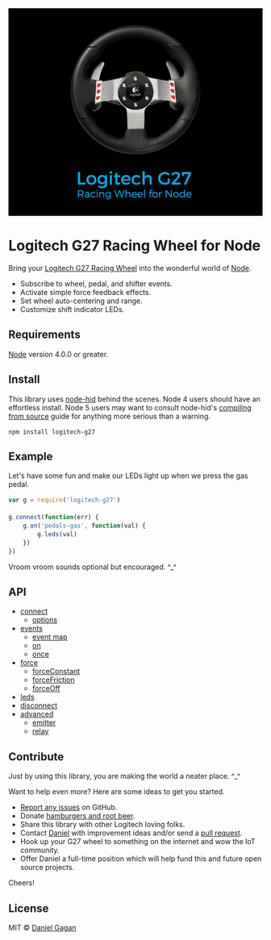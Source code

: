 <img src="https://raw.githubusercontent.com/ForestMist/logitech-g27/master/images/header.png" width="888" alt="">

# Logitech G27 Racing Wheel for Node

Bring your [Logitech G27 Racing Wheel](http://support.logitech.com/en_us/product/g27-racing-wheel) into the wonderful world of [Node](https://nodejs.org/en/).

* Subscribe to wheel, pedal, and shifter events.
* Activate simple force feedback effects.
* Set wheel auto-centering and range.
* Customize shift indicator LEDs.

## Requirements

[Node](https://nodejs.org/en/) version 4.0.0 or greater.

## Install

This library uses [node-hid](https://github.com/node-hid/node-hid) behind the scenes. Node 4 users should have an effortless install. Node 5 users may want to consult node-hid's [compiling from source](https://github.com/node-hid/node-hid#compiling-from-source) guide for anything more serious than a warning.

```
npm install logitech-g27
```

## Example

Let's have some fun and make our LEDs light up when we press the gas pedal.

```js
var g = require('logitech-g27')

g.connect(function(err) {
    g.on('pedals-gas', function(val) {
        g.leds(val)
    })
})
```

Vroom vroom sounds optional but encouraged. ^\_^

## API

* [connect](docs/api.md#connect)
  * [options](docs/api.md#options)
* [events](docs/api.md#events)
  * [event map](docs/api.md#event-map)
  * [on](docs/api.md#on)
  * [once](docs/api.md#once)
* [force](docs/api.md#force)
  * [forceConstant](docs/api.md#forceconstant)
  * [forceFriction](docs/api.md#forcefriction)
  * [forceOff](docs/api.md#forceoff)
* [leds](docs/api.md#leds)
* [disconnect](docs/api.md#disconnect)
* [advanced](docs/api.md#advanced)
  * [emitter](docs/api.md#emitter)
  * [relay](docs/api.md#relay)

## Contribute

Just by using this library, you are making the world a neater place. ^\_^

Want to help even more? Here are some ideas to get you started.

* [Report any issues](https://github.com/ForestMist/logitech-g27/issues) on GitHub.
* Donate [hamburgers and root beer](https://cash.me/$ForestMist).
* Share this library with other Logitech loving folks.
* Contact [Daniel](https://forestmist.org/about/) with improvement ideas and/or send a [pull request](https://github.com/ForestMist/feri/pulls).
* Hook up your G27 wheel to something on the internet and wow the IoT community.
* Offer Daniel a full-time position which will help fund this and future open source projects.

Cheers!

## License

MIT © [Daniel Gagan](https://forestmist.org)
